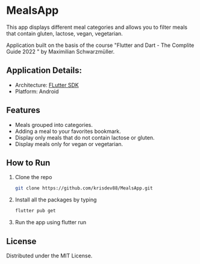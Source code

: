 # MealsApp
This app displays different meal categories and allows you to filter meals that contain gluten, lactose, vegan, vegetarian.

Application built on the basis of the course "Flutter and Dart - The Complite Guide 2022 " by Maximilian Schwarzmüller.

## Application Details:

- Architecture: [FLutter SDK](https://docs.flutter.dev/)
- Platform: Android

## Features
- Meals grouped into categories.
- Adding a meal to your favorites bookmark.
- Display only meals that do not contain lactose or gluten. 
- Display meals only for vegan or vegetarian.

## How to Run

1. Clone the repo
   ```sh
   git clone https://github.com/krisdev88/MealsApp.git
   ```
2. Install all the packages by typing
   ```sh
   flutter pub get
   ```
3. Run the app using flutter run

## License

Distributed under the MIT License.	
